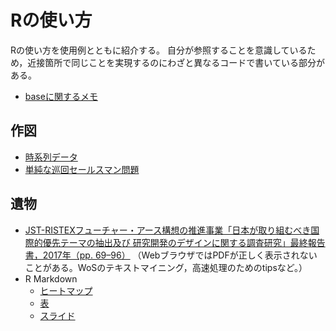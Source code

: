 # Rの使い方

Rの使い方を使用例とともに紹介する。
自分が参照することを意識しているため，近接箇所で同じことを実現するのにわざと異なるコードで書いている部分がある。

- [baseに関するメモ](https://takeshinishimura.github.io/howtouseR/base.html)


## 作図

- [時系列データ](https://takeshinishimura.github.io/howtouseR/ts.html)
- [単純な巡回セールスマン問題](https://takeshinishimura.github.io/howtouseR/tsp.html)


## 遺物

- [JST-RISTEXフューチャー・アース構想の推進事業「日本が取り組むべき国際的優先テーマの抽出及び 研究開発のデザインに関する調査研究」最終報告書，2017年（pp. 69–96）](https://www.chikyu.ac.jp/future_earth/ristex/outputs/ABCDE-2_finalreport.pdf) （WebブラウザではPDFが正しく表示されないことがある。WoSのテキストマイニング，高速処理のためのtipsなど。）
- R Markdown
  + [ヒートマップ](https://www.chikyu.ac.jp/future_earth/ristex/WoS/cluster/noun+name_abstract_each_freqtop1000_k10_20_allauthors_tfidf/)
  + [表](https://www.chikyu.ac.jp/future_earth/ristex/handout/DT21A.html)
  + [スライド](https://takeshinishimura.github.io/)
